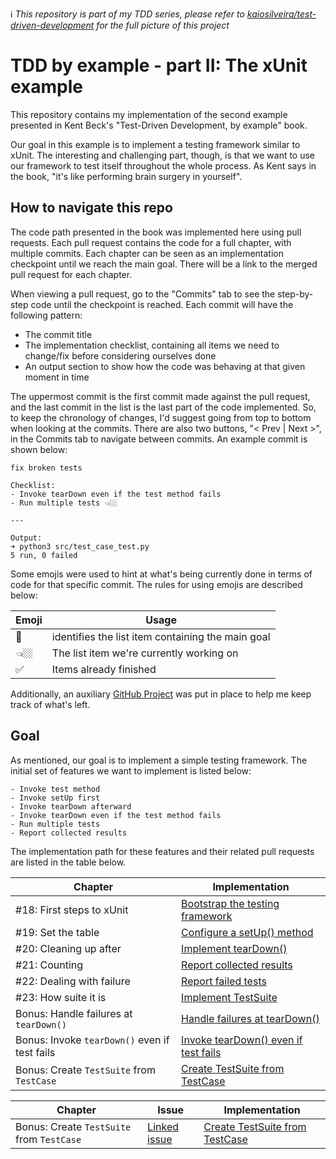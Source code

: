 ℹ️ _This repository is part of my TDD series, please refer to [kaiosilveira/test-driven-development](https://github.com/kaiosilveira/test-driven-development) for the full picture of this project_

# TDD by example - part II: The xUnit example

This repository contains my implementation of the second example presented in Kent Beck's "Test-Driven Development, by example" book.

Our goal in this example is to implement a testing framework similar to xUnit. The interesting and challenging part, though, is that we want to use our framework to test itself throughout the whole process. As Kent says in the book, "it's like performing brain surgery in yourself".

## How to navigate this repo

The code path presented in the book was implemented here using pull requests. Each pull request contains the code for a full chapter, with multiple commits. Each chapter can be seen as an implementation checkpoint until we reach the main goal. There will be a link to the merged pull request for each chapter.

When viewing a pull request, go to the "Commits" tab to see the step-by-step code until the checkpoint is reached. Each commit will have the following pattern:

- The commit title
- The implementation checklist, containing all items we need to change/fix before considering ourselves done
- An output section to show how the code was behaving at that given moment in time

The uppermost commit is the first commit made against the pull request, and the last commit in the list is the last part of the code implemented. So, to keep the chronology of changes, I'd suggest going from top to bottom when looking at the commits. There are also two buttons, "< Prev | Next >", in the Commits tab to navigate between commits. An example commit is shown below:

```
fix broken tests

Checklist:
- Invoke tearDown even if the test method fails
- Run multiple tests 👈🏼

---

Output:
➜ python3 src/test_case_test.py
5 run, 0 failed
```

Some emojis were used to hint at what's being currently done in terms of code for that specific commit. The rules for using emojis are described below:

| Emoji | Usage                                             |
| ----- | ------------------------------------------------- |
| 🎯    | identifies the list item containing the main goal |
| 👈🏼    | The list item we're currently working on          |
| ✅    | Items already finished                            |

Additionally, an auxiliary [GitHub Project](https://github.com/users/kaiosilveira/projects/6/views/1) was put in place to help me keep track of what's left.

## Goal

As mentioned, our goal is to implement a simple testing framework. The initial set of features we want to implement is listed below:

```
- Invoke test method
- Invoke setUp first
- Invoke tearDown afterward
- Invoke tearDown even if the test method fails
- Run multiple tests
- Report collected results
```

The implementation path for these features and their related pull requests are listed in the table below.

| Chapter                                       | Implementation                                                                                    |
| --------------------------------------------- | ------------------------------------------------------------------------------------------------- |
| #18: First steps to xUnit                     | [Bootstrap the testing framework](https://github.com/kaiosilveira/tdd-xunit-example/pull/1)       |
| #19: Set the table                            | [Configure a setUp() method](https://github.com/kaiosilveira/tdd-xunit-example/pull/2)            |
| #20: Cleaning up after                        | [Implement tearDown()](https://github.com/kaiosilveira/tdd-xunit-example/pull/8)                  |
| #21: Counting                                 | [Report collected results](https://github.com/kaiosilveira/tdd-xunit-example/pull/9)              |
| #22: Dealing with failure                     | [Report failed tests](https://github.com/kaiosilveira/tdd-xunit-example/pull/10)                  |
| #23: How suite it is                          | [Implement TestSuite](https://github.com/kaiosilveira/tdd-xunit-example/pull/12)                  |
| Bonus: Handle failures at `tearDown()`        | [Handle failures at tearDown()](https://github.com/kaiosilveira/tdd-xunit-example/pull/20)        |
| Bonus: Invoke `tearDown()` even if test fails | [Invoke tearDown() even if test fails](https://github.com/kaiosilveira/tdd-xunit-example/pull/21) |
| Bonus: Create `TestSuite` from `TestCase`     | [Create TestSuite from TestCase](https://github.com/kaiosilveira/tdd-xunit-example/pull/22)       |

| Chapter                                   | Issue                                                                       | Implementation                                                                              |
| ----------------------------------------- | --------------------------------------------------------------------------- | ------------------------------------------------------------------------------------------- |
| Bonus: Create `TestSuite` from `TestCase` | [Linked issue](https://github.com/kaiosilveira/tdd-xunit-example/issues/18) | [Create TestSuite from TestCase](https://github.com/kaiosilveira/tdd-xunit-example/pull/22) |
